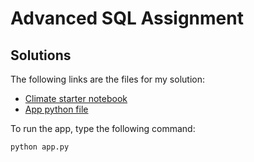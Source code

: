# Advanced SQL Assignment

## Solutions

The following links are the files for my solution: 

- [Climate starter notebook](solution/climate_starter.ipynb)
- [App python file](solution/app.py)

To run the app, type the following command: 

```
python app.py
```